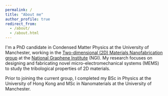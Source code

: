 ```yaml
---
permalink: /
title: "About me"
author_profile: true
redirect_from: 
  - /about/
  - /about.html
---
```


I'm a PhD candidate in Condensed Matter Physics at the University of Manchester, working in the [Two-dimensional (2D) Materials Nanofabrication group](https://www.rglab.co.uk/) at the [National Graphene Institute](https://www.graphene.manchester.ac.uk/ngi/) (NGI). My research focuses on designing and fabricating novel micro-electromechanical systems (MEMS) to study the tribological properties of 2D materials.

Prior to joining the current group, I completed my BSc in Physics at the University of Hong Kong and MSc in Nanomaterials at the University of Manchester.

